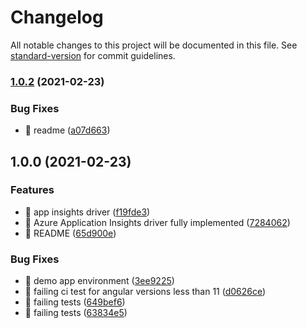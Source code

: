 # Changelog

All notable changes to this project will be documented in this file. See [standard-version](https://github.com/conventional-changelog/standard-version) for commit guidelines.

### [1.0.2](https://github.com/ngworker/lumberjack-applicationinsights-driver/compare/v1.0.0...v1.0.2) (2021-02-23)


### Bug Fixes

* 🐛 readme ([a07d663](https://github.com/ngworker/lumberjack-applicationinsights-driver/commit/a07d663fff422b01cc8376759a423084afd7e253))

## 1.0.0 (2021-02-23)


### Features

* 🎸 app insights driver ([f19fde3](https://github.com/ngworker/lumberjack-applicationinsights-driver/commit/f19fde3dffdd7d689b2d8148ab5a0ca5302e3131))
* 🎸 Azure Application Insights driver fully implemented ([7284062](https://github.com/ngworker/lumberjack-applicationinsights-driver/commit/728406223981e4d015174a9702ae8f038d351553))
* 🎸 README ([65d900e](https://github.com/ngworker/lumberjack-applicationinsights-driver/commit/65d900e778b9fdd8f1936b7ce3f100d18366dbd3))


### Bug Fixes

* 🐛 demo app environment ([3ee9225](https://github.com/ngworker/lumberjack-applicationinsights-driver/commit/3ee9225d85d6febcd0cf342339a89993da664dbf))
* 🐛 failing ci test for angular versions less than 11 ([d0626ce](https://github.com/ngworker/lumberjack-applicationinsights-driver/commit/d0626ce788af2bce3fa9143c0fbd652c109dd50a))
* 🐛 failing tests ([649bef6](https://github.com/ngworker/lumberjack-applicationinsights-driver/commit/649bef6fa558391b09e60b2f6f6c2f608b0de9e2))
* 🐛 failing tests ([63834e5](https://github.com/ngworker/lumberjack-applicationinsights-driver/commit/63834e5f24155f6c82ad9845b059a54b2b08b1ce))
